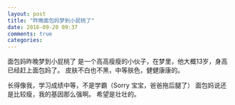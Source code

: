 ```yaml
---
layout: post
title: "昨晚面包妈梦到小屁桃了"
date: 2016-09-20 09:37
comments: true
categories:
---
```


面包妈昨晚梦到小屁桃了
是一个高高瘦瘦的小伙子，在梦里，他大概13岁，身高已经赶上面包妈了。
皮肤不白也不黑，中等肤色，健健康康的。

长得像我，学习成绩中等，不是学霸（Sorry 宝宝，爸爸拖后腿了）
面包妈说还是比较瘦，我的基因那么强啊。
希望是壮壮的。
